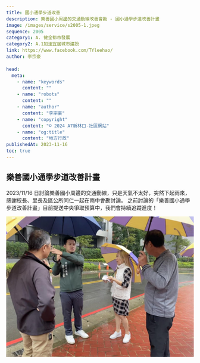 ```yaml
---
title: 國小通學步道改善
description: 樂善國小周邊的交通動線改善會勘 - 國小通學步道改善計畫
image: /images/service/s2005-1.jpeg
sequence: 2005
category1: A. 健全都市發展
category2: A.1加速宜居城市建設
link: https://www.facebook.com/TYleehao/
author: 李宗豪

head:
  meta:
    - name: "keywords"
      content: ""
    - name: "robots"
      content: ""
    - name: "author"
      content: "李宗豪"
    - name: "copyright"
      content: "© 2024 A7新林口-社區網站"
    - name: "og:title"
      content: "地方行政"
publishedAt: 2023-11-16
toc: true
---
```


## 樂善國小通學步道改善計畫

2023/11/16 日討論樂善國小周邊的交通動線，只是天氣不太好，突然下起雨來，感謝校長、里長及區公所同仁一起在雨中會勘討論。 之前討論的「樂善國小通學步道改善計畫」目前提送中央爭取預算中，我們會持續追蹤進度！

![s2005-1.jpeg](/images/service/s2005-1.jpeg)
